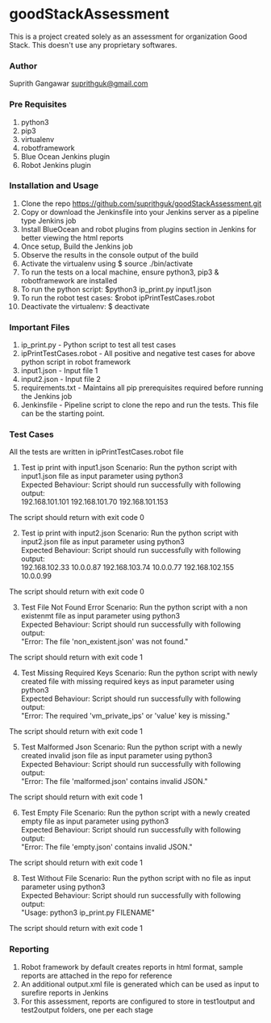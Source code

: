 # goodStackAssessment

This is a project created solely as an assessment for organization Good Stack. This doesn't use any proprietary softwares.

### Author
Suprith Gangawar <suprithguk@gmail.com>

### Pre Requisites
1. python3
2. pip3
3. virtualenv
4. robotframework
5. Blue Ocean Jenkins plugin
6. Robot Jenkins plugin

### Installation and Usage
1. Clone the repo https://github.com/suprithguk/goodStackAssessment.git
2. Copy or download the Jenkinsfile into your Jenkins server as a pipeline type Jenkins job
3. Install BlueOcean and robot plugins from plugins section in Jenkins for better viewing the html reports
4. Once setup, Build the Jenkins job
5. Observe the results in the console output of the build
6. Activate the virtualenv using $ source ./bin/activate
7. To run the tests on a local machine, ensure python3, pip3 & robotframework are installed
8. To run the python script: $python3 ip_print.py input1.json
9. To run the robot test cases: $robot ipPrintTestCases.robot
10. Deactivate the virtualenv: $ deactivate

### Important Files
1. ip_print.py - Python script to test all test cases
2. ipPrintTestCases.robot - All positive and negative test cases for above python script in robot framework
3. input1.json - Input file 1
4. input2.json - Input file 2
5. requirements.txt - Maintains all pip prerequisites required before running the Jenkins job
6. Jenkinsfile - Pipeline script to clone the repo and run the tests. This file can be the starting point.

### Test Cases
All the tests are written in ipPrintTestCases.robot file
1. Test ip print with input1.json
Scenario: Run the python script with input1.json file as input parameter using python3 \
Expected Behaviour: Script should run successfully with following output: \
192.168.101.101
192.168.101.70
192.168.101.153

The script should return with exit code 0

2. Test ip print with input2.json
Scenario: Run the python script with input2.json file as input parameter using python3 \
Expected Behaviour: Script should run successfully with following output: \
192.168.102.33 10.0.0.87
192.168.103.74 10.0.0.77
192.168.102.155 10.0.0.99

The script should return with exit code 0

3. Test File Not Found Error
Scenario: Run the python script with a non existenmt file as input parameter using python3 \
Expected Behaviour: Script should run successfully with following output: \
"Error: The file 'non_existent.json' was not found."

The script should return with exit code 1

4. Test Missing Required Keys
Scenario: Run the python script with newly created file with missing required keys as input parameter using python3 \
Expected Behaviour: Script should run successfully with following output: \
"Error: The required 'vm_private_ips' or 'value' key is missing."

The script should return with exit code 1

5. Test Malformed Json
Scenario: Run the python script with a newly created invalid json file as input parameter using python3 \
Expected Behaviour: Script should run successfully with following output: \
"Error: The file 'malformed.json' contains invalid JSON."

The script should return with exit code 1

6. Test Empty File
Scenario: Run the python script with a newly created empty file as input parameter using python3 \
Expected Behaviour: Script should run successfully with following output: \
"Error: The file 'empty.json' contains invalid JSON."

The script should return with exit code 1

8. Test Without File
Scenario: Run the python script with no file as input parameter using python3 \
Expected Behaviour: Script should run successfully with following output: \
"Usage: python3 ip_print.py FILENAME"

The script should return with exit code 1


### Reporting
1. Robot framework by default creates reports in html format, sample reports are attached in the repo for reference 
2. An additional output.xml file is generated which can be used as input to surefire reports in Jenkins
3. For this assessment, reports are configured to store in test1output and test2output folders, one per each stage